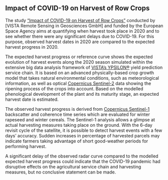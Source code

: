## Impact of COVID-19 on Harvest of Row Crops

The study [“Impact of COVID-19 on Harvest of Row Crops”](https://eo4society.esa.int/projects/impact-of-covid-19-on-harvest-of-row-crop/) conducted by [VISTA Remote Sensing in Geosciences GmbH] and funded by the European Space Agency aims at quantifying when harvest took place in 2020 and to see whether there were any significant delays due to COVID-19. For this purpose, observed harvest dates in 2020 are compared to the expected harvest progress in 2020.

The expected harvest progress or reference curve shows the expected evolution of harvest events along the 2020 season simulated within the extensive big data analysis framework of [VISTA’s YPSILON®](https://ypsilon.services/) yield prediction service chain. It is based on an advanced physically-based crop growth model that takes natural environmental conditions, such as meteorological information, as well as optical [Copernicus Sentinel-2](https://sentinel.esa.int/web/sentinel/missions/sentinel-2) data showing the ripening process of the crops into account. Based on the modelled phenological development of the plant and its maturity stage, an expected harvest date is estimated.

The observed harvest progress is derived from [Copernicus Sentinel-1](https://sentinel.esa.int/web/sentinel/missions/sentinel-1) backscatter and coherence time series which are evaluated for winter rapeseed and winter cereals. The Sentinel-1 analysis allows a glimpse at actual harvesting measures taking place on the ground. With the 6-day revisit cycle of the satellite, it is possible to detect harvest events with a few days’ accuracy. Sudden increases in percentage of harvested parcels may indicate farmers taking advantage of short good-weather periods for performing harvest.

A significant delay of the observed radar curve compared to the modelled expected harvest progress could indicate that the COVID-19 pandemic had disruptive effects on the agricultural service chain and harvesting measures, but no conclusive statement can be made.
